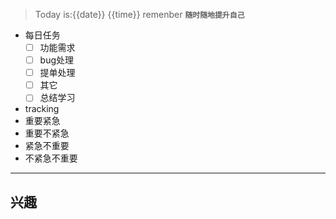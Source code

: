 >Today is:{{date}} {{time}} remenber **`随时随地提升自己`**
- 每日任务
	- [ ]  功能需求
	- [ ]  bug处理
	- [ ]  提单处理
	- [ ]  其它
	- [ ]  总结学习
- tracking 
 - 重要紧急
 - 重要不紧急
 - 紧急不重要
 - 不紧急不重要

--- 
## 兴趣